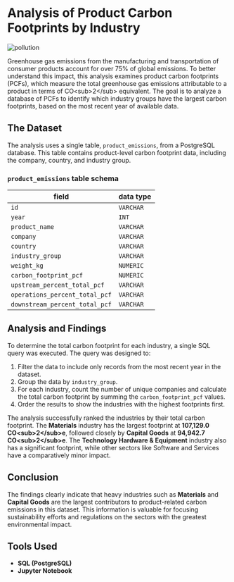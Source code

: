# Analysis of Product Carbon Footprints by Industry

![pollution](https://github.com/user-attachments/assets/8afe0523-bdcd-4a52-8c4d-35fe41c98cb5)

Greenhouse gas emissions from the manufacturing and transportation of consumer products account for over 75% of global emissions. To better understand this impact, this analysis examines product carbon footprints (PCFs), which measure the total greenhouse gas emissions attributable to a product in terms of CO\<sub\>2\</sub\> equivalent.
The goal is to analyze a database of PCFs to identify which industry groups have the largest carbon footprints, based on the most recent year of available data.

## The Dataset

The analysis uses a single table, `product_emissions`, from a PostgreSQL database. This table contains product-level carbon footprint data, including the company, country, and industry group.

### `product_emissions` table schema

| field | data type |
|---|---|
| `id` | `VARCHAR` |
| `year` | `INT` |
| `product_name` | `VARCHAR` |
| `company` | `VARCHAR` |
| `country` | `VARCHAR` |
| `industry_group` | `VARCHAR` |
| `weight_kg` | `NUMERIC` |
| `carbon_footprint_pcf` | `NUMERIC` |
| `upstream_percent_total_pcf` | `VARCHAR` |
| `operations_percent_total_pcf` | `VARCHAR` |
| `downstream_percent_total_pcf` | `VARCHAR` |

## Analysis and Findings

To determine the total carbon footprint for each industry, a single SQL query was executed. The query was designed to:

1.  Filter the data to include only records from the most recent year in the dataset.
2.  Group the data by `industry_group`.
3.  For each industry, count the number of unique companies and calculate the total carbon footprint by summing the `carbon_footprint_pcf` values.
4.  Order the results to show the industries with the highest footprints first.

The analysis successfully ranked the industries by their total carbon footprint. The **Materials** industry has the largest footprint at **107,129.0 CO\<sub\>2\</sub\>e**, followed closely by **Capital Goods** at **94,942.7 CO\<sub\>2\</sub\>e**. The **Technology Hardware & Equipment** industry also has a significant footprint, while other sectors like Software and Services have a comparatively minor impact.

## Conclusion

The findings clearly indicate that heavy industries such as **Materials** and **Capital Goods** are the largest contributors to product-related carbon emissions in this dataset. This information is valuable for focusing sustainability efforts and regulations on the sectors with the greatest environmental impact.

## Tools Used

  * **SQL (PostgreSQL)**
  * **Jupyter Notebook**
